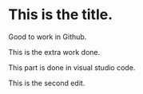 # This is the title.
Good to work in Github.

This is the extra work done.

This part is done in visual studio code.

This is the second edit.